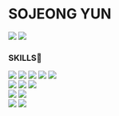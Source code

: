 # SOJEONG YUN
<a href="mailto:yunsojeongg@gmail.com"><img src="https://img.shields.io/badge/Gmail-EA4335?style=flat-square&logo=Gmail&logoColor=white"/></a>
<a href="https://github.com/sozeong"><img src="https://img.shields.io/badge/GitHub-181717?style=flat-square&logo=GitHub&logoColor=white"/></a>


### SKILLS📌
<div> 
  <img src="https://img.shields.io/badge/Java-007396?style=flat-square&logo=Java&logoColor=white"/>
  <img src="https://img.shields.io/badge/Spring-6DB33F?style=flat-square&logo=Spring&logoColor=white"/>
  <img src="https://img.shields.io/badge/Spring Boot-6DB33F?style=flat-square&logo=Spring Boot&logoColor=white"/>
  <img src="https://img.shields.io/badge/JavaScript-F7DF1E?style=flat-square&logo=JavaScript&logoColor=black"/>
  <img src="https://img.shields.io/badge/jQuery-0769AD?style=flat-square&logo=jQuery&logoColor=white"/>
</div>

<div> 
  <img src="https://img.shields.io/badge/MySQL-4479A1?style=flat-square&logo=MySQL&logoColor=white"/>
  <img src="https://img.shields.io/badge/Oracle-F80000?style=flat-square&logo=Oracle&logoColor=white"/>
  <img src="https://img.shields.io/badge/MariaDB-003545?style=flat-square&logo=MariaDB&logoColor=white"/>
</div>

<div> 
  <img src="https://img.shields.io/badge/Git-F05032?style=flat-square&logo=Git&logoColor=white"/>
  <img src="https://img.shields.io/badge/Svn-007396?style=flat-square&logo=Svn&logoColor=white"/>
</div>

<div> 
  <img src="https://img.shields.io/badge/Apache Tomcat-F8DC75?style=flat-square&logo=Apache Tomcat&logoColor=black"/>
  <img src="https://img.shields.io/badge/Linux-FCC624?style=flat-square&logo=Linux&logoColor=black"/>
</div>


<!--
**sozeong/sozeong** is a ✨ _special_ ✨ repository because its `README.md` (this file) appears on your GitHub profile.

Here are some ideas to get you started:

- 🔭 I’m currently working on ...
- 🌱 I’m currently learning ...
- 👯 I’m looking to collaborate on ...
- 🤔 I’m looking for help with ...
- 💬 Ask me about ...
- 📫 How to reach me: ...
- 😄 Pronouns: ...
- ⚡ Fun fact: ...
-->

